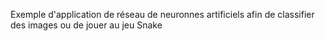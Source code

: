 Exemple d'application de réseau de neuronnes artificiels afin de classifier des images ou de jouer au jeu Snake
